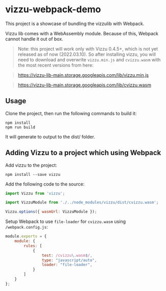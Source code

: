 # vizzu-webpack-demo

This project is a showcase of bundling the vizzulib with Webpack.

Vizzu lib comes with a WebAssembly module. Because of this, Webpack cannot handle it out of box. 

> Note: this project will work only with Vizzu 0.4.5+, which is not yet released as of now (2022.03.10).
> So after installing vizzu, you will need to download and overwrite `vizzu.min.js` and `cvizzu.wasm`
> with the most recent versions from here: 

> https://vizzu-lib-main.storage.googleapis.com/lib/vizzu.min.js

> https://vizzu-lib-main.storage.googleapis.com/lib/cvizzu.wasm


## Usage

Clone the project, then run the following commands to build it:

```shell
npm install
npm run build
```

It will generate to output to the dist/ folder.

## Adding Vizzu to a project which using Webpack

Add vizzu to the project:
```shell
npm install --save vizzu
```

Add the following code to the source:

```javascript
import Vizzu from 'vizzu';

import VizzuModule from './../node_modules/vizzu/dist/cvizzu.wasm';

Vizzu.options({ wasmUrl: VizzuModule });
```

Setup Webpack to use `file-loader` for `cvizzu.wasm` using `/webpack.config.js`:

```javascript
module.exports = {
	module: {
		rules: [
			{
				test: /cvizzu\.wasm$/,
				type: "javascript/auto",
				loader: "file-loader",
			}
		]
	}
};
```
